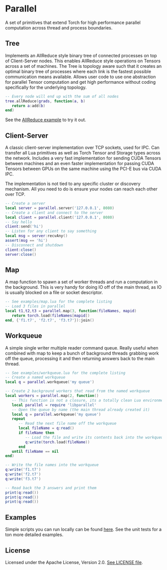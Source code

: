 Parallel
========

A set of primitives that extend Torch for high performance
parallel computation across thread and process boundaries.

Tree
----

Implements an AllReduce style binary tree of connected processes
on top of Client-Server nodes. This enables AllReduce style operations
on Tensors across a set of machines. The Tree is topology aware
such that it creates an optimal binary tree of processes
where each link is the fastest possible communication means
available. Allows user code to use one abstraction for
parallel Tensor computation and get high performance without
coding specifically for the underlying topology.

```lua
-- Every node will end up with the sum of all nodes
tree.allReduce(grads, function(a, b)
   return a:add(b)
end)
```

See the [AllReduce example](examples/allreduce.lua) to try it out.

Client-Server
-------------

A classic client-server implementation over TCP sockets, used for IPC.
Can transfer all Lua primitives as well as Torch Tensor and Storage
types across the network. Includes a very fast implementation for
sending CUDA Tensors between machines and an even faster implementation
for passing CUDA Tensors between GPUs on the same machine using
the PCI-E bus via CUDA IPC.

The implementation is not tied to any specific cluster or discovery
mechanism. All you need to do is ensure your nodes can reach each
other over TCP.

```lua
-- Create a server
local server = parallel.server('127.0.0.1', 8080)
-- Create a client and connect to the server
local client = parallel.client('127.0.0.1', 8080)
-- Say hello
client:send('hi')
-- Listen for any client to say something
local msg = server:recvAny()
assert(msg == 'hi')
-- Disconnect and shutdown
client:close()
server:close()
```

Map
---

A map function to spawn a set of worker threads and run a
computation in the background. This is very handy for doing
IO off of the main thread, as IO is usually blocked on a
file or socket descriptor.

```lua
-- See examples/map.lua for the complete listing
-- Load 3 files in parallel
local t1,t2,t3 = parallel.map(3, function(fileNames, mapid)
   return torch.load(fileNames[mapid])
end, {'f1.t7', 'f2.t7', 'f3.t7'}):join()
```

Workqueue
---------

A simple single writer multiple reader command queue. Really useful when
combined with map to keep a bunch of background threads grabbing work
off the queue, processing it and then returning answers back to the main
thread.

```lua
-- See examples/workqueue.lua for the complete listing
-- Create a named workqueue
local q = parallel.workqueue('my queue')

-- Create 2 background workers that read from the named workqueue
local workers = parallel.map(2, function()
   -- This function is not a closure, its a totally clean Lua environment
   local parallel = require 'libparallel'
   -- Open the queue by name (the main thread already created it)
   local q = parallel.workqueue('my queue')
   repeat
      -- Read the next file name off the workqueue
      local fileName = q:read()
      if fileName then
         -- Load the file and write its contents back into the workqueue
         q:write(torch.load(fileName))
      end
   until fileName == nil
end)

-- Write the file names into the workqueue
q:write('f1.t7')
q:write('f2.t7')
q:write('f3.t7')

-- Read back the 3 answers and print them
print(q:read())
print(q:read())
print(q:read())
```

Examples
--------

Simple scripts you can run locally can be found [here](examples/).
See the unit tests for a ton more detailed examples.

License
-------

Licensed under the Apache License, Version 2.0.
[See LICENSE file](LICENSE).
